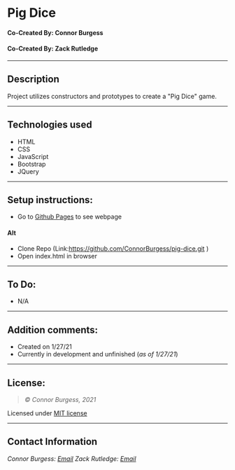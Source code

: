 # Pig Dice
#### Co-Created By: Connor Burgess 
#### Co-Created By: Zack Rutledge

* * *

## Description  
Project utilizes constructors and prototypes to create a "Pig Dice" game.

* * *

## Technologies used
* HTML
* CSS
* JavaScript
* Bootstrap
* JQuery

* * *

## Setup instructions:  
* Go to [Github Pages](https://connorburgess.github.io/pig-dice/) to see webpage
#### Alt
* Clone Repo (Link:https://github.com/ConnorBurgess/pig-dice.git )
* Open index.html in browser

* * *

## To Do:
* N/A

* * *

## Addition comments:
* Created on 1/27/21  
* Currently in development and unfinished (*as of 1/27/21*)

* * *

## License:
> *&copy; Connor Burgess, 2021*

Licensed under [MIT license](https://mit-license.org/)

* * *

## Contact Information
_Connor Burgess: [Email](connorburgesscodes@gmail.com)_
_Zack Rutledge: [Email](Thorgrim88@gmail.com)_